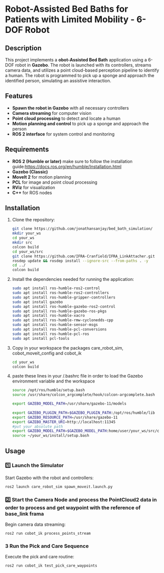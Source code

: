 # Robot-Assisted Bed Baths for Patients with Limited Mobility - 6-DOF Robot

## Description
This project implements a **obot-Assisted Bed Bath** application using a 6-DOF robot in **Gazebo**. The robot is launched with its controllers, streams camera data, and utilizes a point cloud-based perception pipeline to identify a human. The robot is programmed to pick up a sponge and approach the identified person, simulating an assistive interaction.

## Features
- **Spawn the robot in Gazebo** with all necessary controllers
- **Camera streaming** for computer vision
- **Point cloud processing** to detect and locate a human
- **Motion planning and control** to pick up a sponge and approach the person
- **ROS 2 interface** for system control and monitoring

## Requirements
- **ROS 2 (Humble or later)** make sure to follow the installation guide:https://docs.ros.org/en/humble/Installation.html
- **Gazebo (Classic)**
- **MoveIt 2** for motion planning
- **PCL** for image and point cloud processing
- **RViz** for visualization
- **C++** for ROS nodes

## Installation

1. Clone the repository:
   ```bash
   git clone https://github.com/jonathansanjay/bed_bath_simulation/
   mkdir your_ws
   cd your_ws
   mkdir src
   colcon build
   cd your_ws/src
   git clone https://github.com/IFRA-Cranfield/IFRA_LinkAttacher.git
   rosdep update && rosdep install --ignore-src --from-paths . -y
   cd ../
   colcon build
   ```
2. Install the dependencies needed for running the application:
   ```bash
   sudo apt install ros-humble-ros2-control
   sudo apt install ros-humble-ros2-controllers
   sudo apt install ros-humble-gripper-controllers
   sudo apt install gazebo
   sudo apt install ros-humble-gazebo-ros2-control
   sudo apt install ros-humble-gazebo-ros-pkgs
   sudo apt install ros-humble-xacro
   sudo apt install ros-humble-rmw-cyclonedds-cpp
   sudo apt install ros-humble-sensor-msgs
   sudo apt install ros-humble-pcl-conversions
   sudo apt install ros-humble-pcl-ros
   sudo apt install pcl-tools
   ```

3. Copy in your workspace the packages care_robot_sim, cobot_moveit_config and cobot_ik
   ```bash
   cd your_ws
   colcon build
   ```
4. paste these lines in your /.bashrc file in order to load the Gazebo environment variable and the workspace
   ```bash
   source /opt/ros/humble/setup.bash
   source /usr/share/colcon_argcomplete/hook/colcon-argcomplete.bash

   export GAZEBO_MODEL_PATH=/usr/share/gazebo-11/models
    
   export GAZEBO_PLUGIN_PATH=$GAZEBO_PLUGIN_PATH:/opt/ros/humble/lib
   export GAZEBO_RESOURCE_PATH=/usr/share/gazebo-11
   export GAZEBO_MASTER_URI=http://localhost:11345
   #put your absolute path
   export GAZEBO_MODEL_PATH=$GAZEBO_MODEL_PATH:home/user/your_ws/src/care_robot_sim/models
   source ~/your_ws/install/setup.bash
   ```

## Usage

### 1️⃣ Launch the Simulator
Start Gazebo with the robot and controllers:
```bash
ros2 launch care_robot_sim spawn_moveit.launch.py
```

### 2️⃣ Start the Camera Node and process the PointCloud2 data in order to process and get waypoint with the reference of base_link frama
Begin camera data streaming:
```bash
ros2 run cobot_ik process_points_stream
```

### 3 Run the Pick and Care Sequence
Execute the pick and care routine:
```bash
ros2 run cobot_ik test_pick_care_waypoints
```
